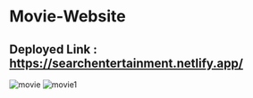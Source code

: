 # Movie-Website

## Deployed Link : https://searchentertainment.netlify.app/

![movie](https://user-images.githubusercontent.com/70008922/188595461-83706f46-1860-4ec3-9bcd-11e461d33c73.png)
![movie1](https://user-images.githubusercontent.com/70008922/188595633-4d34facf-e621-488a-9158-ff550aa10566.png)
